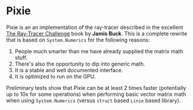 ﻿# Pixie
Pixie is an an implementation of the ray-tracer described in the excellent 
[The Ray-Tracer Challenge](http://#) book by **Jamis Buck**. This is a complete 
rewrite that is based on `System.Numerics` for the following reasons:
1. People much smarter than me have already supplied the matrix math stuff.
2. There's also the opportunity to dip into generic math.
3. It is a stable and well documented interface.
4. It is optimized to run on the GPU.

Preliminary tests show that Pixie can be at least 2 times faster (potentially
up to 10x for some operations) when performing basic vector matrix math when
using `System.Numerics` (versus `struct` based `Linie` based library).